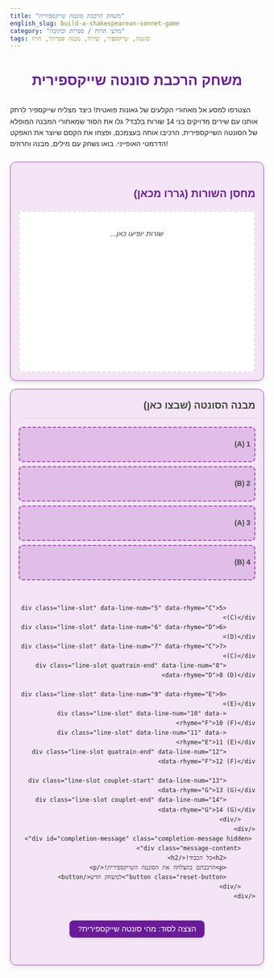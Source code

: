 ```yaml
---
title: "משחק הרכבת סונטה שייקספירית"
english_slug: build-a-shakespearean-sonnet-game
category: "מדעי הרוח / ספרות וכתיבה"
tags: סונטה, שייקספיר, שירה, מבנה ספרותי, חרוז
---
```

# משחק הרכבת סונטה שייקספירית

הצטרפו למסע אל מאחורי הקלעים של גאונות פואטית! כיצד מצליח שייקספיר לרתק אותנו עם שירים מדויקים בני 14 שורות בלבד? גלו את הסוד שמאחורי המבנה המופלא של הסונטה השייקספירית, הרכיבו אותה בעצמכם, ופצחו את הקסם שיוצר את האפקט הדרמטי האופייני. בואו נשחק עם מילים, מבנה וחרוזים!

<div class="sonnet-game-container">
    <div class="source-lines-container">
        <h2>מחסן השורות (גררו מכאן)</h2>
        <div id="source-lines" class="source-lines">
            <!-- Draggable lines will be populated here by JS -->
            <div class="placeholder-text">שורות יופיעו כאן...</div>
        </div>
    </div>
    <div class="sonnet-structure-container">
        <h2>מבנה הסונטה (שבצו כאן)</h2>
        <div class="sonnet-structure">
            <div class="line-slot" data-line-num="1" data-rhyme="A">1 (A)</div>
            <div class="line-slot" data-line-num="2" data-rhyme="B">2 (B)</div>
            <div class="line-slot" data-line-num="3" data-rhyme="A">3 (A)</div>
            <div class="line-slot quatrain-end" data-line-num="4" data-rhyme="B">4 (B)</div>

            <div class="line-slot" data-line-num="5" data-rhyme="C">5 (C)</div>
            <div class="line-slot" data-line-num="6" data-rhyme="D">6 (D)</div>
            <div class="line-slot" data-line-num="7" data-rhyme="C">7 (C)</div>
            <div class="line-slot quatrain-end" data-line-num="8" data-rhyme="D">8 (D)</div>

            <div class="line-slot" data-line-num="9" data-rhyme="E">9 (E)</div>
            <div class="line-slot" data-line-num="10" data-rhyme="F">10 (F)</div>
            <div class="line-slot" data-line-num="11" data-rhyme="E">11 (E)</div>
            <div class="line-slot quatrain-end" data-line-num="12" data-rhyme="F">12 (F)</div>

            <div class="line-slot couplet-start" data-line-num="13" data-rhyme="G">13 (G)</div>
            <div class="line-slot couplet-end" data-line-num="14" data-rhyme="G">14 (G)</div>
        </div>
    </div>
     <div id="completion-message" class="completion-message hidden">
        <div class="message-content">
            <h2>כל הכבוד!</h2>
            <p>הרכבתם בהצלחה את הסונטה השייקספירית!</p>
            <button class="reset-button">למשחק חדש</button>
        </div>
    </div>
</div>

<button class="explanation-button" id="toggle-explanation">הצצה לסוד: מהי סונטה שייקספירית?</button>

<div id="explanation">
    <h2>פענוח המבנה: סוד הסונטה השייקספירית</h2>

    <h3>מה הופך שיר לסונטה?</h3>
    הכירו את הסונטה – צורה פואטית קלאסית בת 14 שורות, שנולדה באיטליה וכבשה את עולם השירה. היא משמשת מסגרת קומפקטית ועוצמתית לחקירת רעיונות ורגשות מורכבים, תמיד עם משקל קבוע ומבנה חרוזים ייחודי.

    <h3>פטרארקה מול שייקספיר: קרב הסונטות הגדול</h3>
    בעולם הסונטות שולטים שני סוגים עיקריים, כל אחד עם אופי שונה לגמרי:
    <ul>
        <li>**הסונטה האיטלקית (פטרארקית):** מחולקת ל"אוקטבה" (8 שורות ראשונות, ABBAABBA) המציגה אתגר או שאלה, ו"ססטט" (6 שורות אחרונות, לרוב CDECDE/CDCDCD) המציע פתרון או שינוי פרספקטיבה ("וולטה" דרמטית).</li>
        <li>**הסונטה האנגלית (שייקספירית):** פיתוח גאוני שהתבסס באנגליה, בעיקר בזכות שייקספיר, ויש לו מבנה פנימי שונה לחלוטין.</li>
    </ul>

    <h3>המבנה המנצח של שייקספיר</h3>
    הסונטה השייקספירית בנויה כארכיטקטורה מילולית מדויקת:
    <ul>
        <li>**14 שורות:** כמובן.</li>
        <li>**חלוקה לבתים:** כאן הסוד – שלושה בתים בני ארבע שורות ("Quatrains") וסיום קצר וקולע של שתי שורות ("Couplet").</li>
        <li>**סכימת החרוזים:** ABAB CDCD EFEF GG. שימו לב למבנה הזוגות החורזים בבתים הראשונים (A עם A, B עם B) ולקופלט החורז החותם (G עם G) – זה המפתח למשחק ששיחקתם!</li>
    </ul>

    <h3>איך המבנה הזה יוצר קסם?</h3>
    המבנה השייקספירי אינו רק כלל משחק, אלא כלי ביטוי עוצמתי:
    <ul>
        <li>**הבתים הראשונים:** מציגים את הנושא, בונים את הטיעון או פורשים תמונות שונות. כל בית יכול להרחיב, לפתח או אפילו ליצור ניגודים, והחריזה המסורגת (ABAB) יוצרת קשר עדין וזורם.</li>
        <li>**בית הסיום (הקופלט):** זה ה"פאנצ'ליין" הדרמטי! שתי השורות האחרונות מסכמות, מפתיעות, או נותנות את המסקנה הסופית. החריזה הצמודה (GG) מדגישה את הסגירה והחשיבות של חלק זה, ויוצרת אפקט סיום חד ובלתי נשכח.</li>
    </ul>

    <h3>שייקספיר בפעולה</h3>
    שייקספיר השתמש במבנה זה במאות סונטות מופתיות, כמו "האם אשווה אותך ליום קיץ?" (סונטה 18) או "עיני אהובתי אינן דומות לשמש" (סונטה 130). כל סונטה שלו היא דוגמה חיה לכך שמסגרת קבועה יכולה להוביל ליצירתיות פורצת דרך וביטוי אנושי עמוק. עכשיו כשאתם מכירים את הסוד, חפשו את המבנה הזה ביצירותיו וגלו שכבות חדשות של משמעות!

</div>

<script>
    document.addEventListener('DOMContentLoaded', () => {
        const sonnetLinesData = [
            { id: 'line1', text: "אוֹר יוֹם דּוֹעֵךְ, הַשֶּׁמֶשׁ בָּא", rhymeGroup: "A", correctLineNum: 1 },
            { id: 'line2', text: "וְרַעַד קַל עוֹבֵר בְּגַן", rhymeGroup: "B", correctLineNum: 2 },
            { id: 'line3', text: "עַל מַעֲרָב, תּוֹלִיךְ נֶחְבָּא", rhymeGroup: "A", correctLineNum: 3 },
            { id: 'line4', text: "בְּלַחַשׁ רוּחַ אֶל כָּאן", rhymeGroup: "B", correctLineNum: 4 },
            { id: 'line5', text: "פְּרָחִים נוֹעִים בְּלַחַשׁ קָר", rhymeGroup: "C", correctLineNum: 5 },
            { id: 'line6', text: "עוֹלֶה נִיחוֹחַ מֵהָעֵץ", rhymeGroup: "D", correctLineNum: 6 },
            { id: 'line7', text: "כְּמוֹ שְׁתִיקָה שֶׁבָּהּ אוֹמֵר", rhymeGroup: "C", correctLineNum: 7 },
            { id: 'line8', text: "סוֹד יָשָׁן, אַךְ לֹא יוֹצֵא", rhymeGroup: "D", correctLineNum: 8 },
            { id: 'line9', text: "צְלִילִים רְחוֹקִים נִגָּרִים לָאֵל", rhymeGroup: "E", correctLineNum: 9 },
            { id: 'line10', text: "הָרֶגַע כֹּה עוֹטֵף שְׁקִיטָה", rhymeGroup: "F", correctLineNum: 10 },
            { id: 'line11', text: "הַלַּיְלָה אֶת יוֹמוֹ גּוֹאֵל", rhymeGroup: "E", correctLineNum: 11 },
            { id: 'line12', text: "בְּמִסְתּוֹרִין, עִם חֲשֵׁכָה", rhymeGroup: "F", correctLineNum: 12 },
            { id: 'line13', text: "וְהַנְּשָׁמָה נִרְגַּעַת לָהּ בִּבְדִידוּת", rhymeGroup: "G", correctLineNum: 13 },
            { id: 'line14', text: "בְּתוֹךְ הַשֶּׁקֶט שֶׁל עוֹלָם וְחִדּוּד", rhymeGroup: "G", correctLineNum: 14 }
        ];

        const sourceLinesDiv = document.getElementById('source-lines');
        const lineSlots = document.querySelectorAll('.line-slot');
        const explanationDiv = document.getElementById('explanation');
        const toggleButton = document.getElementById('toggle-explanation');
        const completionMessage = document.getElementById('completion-message');
        const resetButton = completionMessage.querySelector('.reset-button');

        let isDraggingFromSlot = false; // Flag to track if dragging from a slot

        // Shuffle array (Fisher-Yates algorithm)
        function shuffleArray(array) {
            for (let i = array.length - 1; i > 0; i--) {
                const j = Math.floor(Math.random() * (i + 1));
                [array[i], array[j]] = [array[j], array[i]]; // Swap elements
            }
            return array;
        }

        // Create and initialize a draggable line element
        function createDraggableLine(lineData) {
            const lineElement = document.createElement('div');
            lineElement.classList.add('draggable-line');
            lineElement.setAttribute('draggable', true);
            lineElement.setAttribute('id', lineData.id);
            lineElement.dataset.rhyme = lineData.rhymeGroup;
            lineElement.dataset.correctLine = lineData.correctLineNum; // Store correct position
            lineElement.textContent = lineData.text;

            addDragListeners(lineElement); // Add listeners immediately

            return lineElement;
        }

         // Add drag listeners to a line element
        function addDragListeners(lineElement) {
             lineElement.addEventListener('dragstart', (event) => {
                 event.dataTransfer.setData('text/rhyme', event.target.dataset.rhyme);
                 event.dataTransfer.setData('text/lineId', event.target.id);
                 event.dataTransfer.setData('text/correctLine', event.target.dataset.correctLine); // Pass correct line num
                 event.target.classList.add('dragging');

                 // Check if the parent is a line-slot to set the flag
                 if (event.target.parentElement && event.target.parentElement.classList.contains('line-slot')) {
                      isDraggingFromSlot = true;
                      event.dataTransfer.setData('text/sourceSlotId', event.target.parentElement.id); // Store source slot ID
                 } else {
                      isDraggingFromSlot = false;
                      event.dataTransfer.setData('text/sourceSlotId', ''); // Clear source slot ID
                 }
             });

             lineElement.addEventListener('dragend', (event) => {
                 event.target.classList.remove('dragging');
                 // The flag is primarily used in drop logic, not just dragend
             });
        }


        // Initialize the game
        function initializeGame() {
            // Clear source and slots
            sourceLinesDiv.innerHTML = ''; // Clear existing lines and placeholder
            const placeholder = document.createElement('div');
            placeholder.classList.add('placeholder-text');
            placeholder.textContent = 'גררו את השורות לכאן...';
            sourceLinesDiv.appendChild(placeholder);


            lineSlots.forEach(slot => {
                // Reset slot text to placeholder + number/rhyme
                slot.innerHTML = `<span class="slot-placeholder">${slot.dataset.lineNum} (${slot.dataset.rhyme})</span>`;
                slot.classList.remove('correct', 'incorrect', 'filled'); // Remove feedback/filled classes
                slot.style.backgroundColor = ''; // Reset background
                slot.style.borderColor = ''; // Reset border

                // Remove any previously dropped lines
                const droppedLine = slot.querySelector('.draggable-line');
                if (droppedLine) {
                    droppedLine.remove();
                }
            });

            completionMessage.classList.add('hidden'); // Hide completion message

            const shuffledLines = shuffleArray([...sonnetLinesData]);

            shuffledLines.forEach(lineData => {
                const lineElement = createDraggableLine(lineData); // Create and add listeners
                sourceLinesDiv.appendChild(lineElement);
            });

             // Add drop listener to the source container for putting lines back
             addSourceDropListener();
             addLineSlotListeners(); // Add drop listeners to slots
        }

        // Add drop listener to the source container
        function addSourceDropListener() {
             sourceLinesDiv.addEventListener('dragover', (event) => {
                  event.preventDefault(); // Allow drop
                  // Only allow drop if dragging from a slot
                  const sourceSlotId = event.dataTransfer.getData('text/sourceSlotId');
                  if (sourceSlotId) {
                       event.dataTransfer.dropEffect = 'move';
                       sourceLinesDiv.classList.add('drag-over'); // Add visual feedback
                  } else {
                       event.dataTransfer.dropEffect = 'none'; // Cannot drop here if not from a slot
                  }
             });

             sourceLinesDiv.addEventListener('dragleave', () => {
                  sourceLinesDiv.classList.remove('drag-over');
             });

             sourceLinesDiv.addEventListener('drop', (event) => {
                  event.preventDefault();
                  sourceLinesDiv.classList.remove('drag-over');

                  const sourceSlotId = event.dataTransfer.getData('text/sourceSlotId');
                  const lineId = event.dataTransfer.getData('text/lineId');
                  const draggedElement = document.getElementById(lineId);

                  if (sourceSlotId && draggedElement && draggedElement.parentElement && draggedElement.parentElement.id === sourceSlotId) {
                       const sourceSlot = document.getElementById(sourceSlotId);
                       sourceSlot.innerHTML = `<span class="slot-placeholder">${sourceSlot.dataset.lineNum} (${sourceSlot.dataset.rhyme})</span>`; // Reset slot text
                       sourceSlot.classList.remove('correct', 'incorrect', 'filled'); // Reset slot classes
                       sourceSlot.style.backgroundColor = '';
                       sourceSlot.style.borderColor = '';

                       // Append line back to source
                       sourceLinesDiv.insertBefore(draggedElement, sourceLinesDiv.querySelector('.placeholder-text') || null); // Insert before placeholder if it exists
                       draggedElement.removeAttribute('style'); // Reset any inline styles added when in slot
                       draggedElement.classList.remove('placed-in-slot'); // Remove class used for styling in slot

                       // Re-enable dragging (already done by createDraggableLine)
                       draggedElement.setAttribute('draggable', true);
                       draggedElement.style.cursor = 'grab'; // Restore grab cursor

                       // Re-check completion state (might become incomplete now)
                       checkCompletion();
                  }
                  isDraggingFromSlot = false; // Reset flag after drop attempt
             });
        }


        // Add drag and drop listeners to line slots
        function addLineSlotListeners() {
            lineSlots.forEach(slot => {
                // Ensure listeners are added only once if initializeGame is called multiple times
                // Check if listeners already exist (a bit complex), simpler to just add them
                // or ensure initializeGame only adds them once or removes old ones.
                // Given the current structure, re-adding is likely safe if it overwrites.

                slot.addEventListener('dragover', (event) => {
                    event.preventDefault();
                    // Allow drop only if the slot is empty OR if we are dragging a line *from* the source container
                     const isSlotEmpty = !slot.classList.contains('filled');
                     const isDraggingFromSource = !isDraggingFromSlot; // Check the flag set in dragstart

                    if (isSlotEmpty && isDraggingFromSource) {
                         event.dataTransfer.dropEffect = 'move';
                         slot.classList.add('drag-over');
                    } else if (isSlotEmpty && isDraggingFromSlot) {
                         // Allow dropping a line from another slot ONLY if this slot is empty
                         event.dataTransfer.dropEffect = 'move';
                         slot.classList.add('drag-over');
                    }
                    else {
                         event.dataTransfer.dropEffect = 'none'; // Cannot drop here
                    }
                });

                slot.addEventListener('dragleave', () => {
                    slot.classList.remove('drag-over');
                });

                slot.addEventListener('drop', (event) => {
                    event.preventDefault();
                    slot.classList.remove('drag-over');

                    const droppedRhyme = event.dataTransfer.getData('text/rhyme');
                    const lineId = event.dataTransfer.getData('text/lineId');
                    const droppedCorrectLineNum = parseInt(event.dataTransfer.getData('text/correctLine'));
                    const draggedElement = document.getElementById(lineId);
                    const sourceSlotId = event.dataTransfer.getData('text/sourceSlotId'); // Get source slot ID

                    // Check if the slot is already filled
                    if (slot.classList.contains('filled')) {
                         // If the slot is already filled, and we are dragging *from a slot*
                         // Swap the lines
                         if (isDraggingFromSlot && sourceSlotId && sourceSlotId !== slot.id) {
                              const sourceSlot = document.getElementById(sourceSlotId);
                              const lineInTargetSlot = slot.querySelector('.draggable-line');

                              if(lineInTargetSlot && sourceSlot){
                                   // Temporarily remove listeners to avoid re-triggering drag/drop during swap
                                   removeDragListeners(draggedElement);
                                   removeDragListeners(lineInTargetSlot);

                                   // Swap elements
                                   slot.appendChild(draggedElement);
                                   sourceSlot.appendChild(lineInTargetSlot);

                                   // Update element classes and attributes
                                   draggedElement.classList.add('placed-in-slot');
                                   draggedElement.setAttribute('draggable', true); // Keep draggable for moving out
                                   draggedElement.style.cursor = 'grab'; // Restore grab cursor

                                   lineInTargetSlot.classList.add('placed-in-slot');
                                   lineInTargetSlot.setAttribute('draggable', true);
                                   lineInTargetSlot.style.cursor = 'grab';

                                   // Add listeners back *after* elements are in new parent
                                   addDragListeners(draggedElement);
                                   addDragListeners(lineInTargetSlot);


                                   // Re-check feedback for both slots involved in swap
                                   checkSlotCorrectness(slot);
                                   checkSlotCorrectness(sourceSlot);

                                   checkCompletion(); // Check overall completion after swap
                                   return; // Exit drop function after swap
                              }
                         } else {
                             // Slot is filled, not a valid swap scenario or dragging from source - do nothing
                             return;
                         }
                    }


                    // If here, the target slot is empty OR we successfully handled a swap

                    // If dropping from source container, remove placeholder
                    if (!isDraggingFromSlot) {
                         const placeholder = sourceLinesDiv.querySelector('.placeholder-text');
                         if (placeholder) placeholder.remove(); // Remove source placeholder if needed
                    } else {
                         // If dropping from a source slot (and it wasn't a swap scenario handled above)
                         // Clear the source slot first
                         const sourceSlot = document.getElementById(sourceSlotId);
                         if (sourceSlot) {
                             sourceSlot.innerHTML = `<span class="slot-placeholder">${sourceSlot.dataset.lineNum} (${sourceSlot.dataset.rhyme})</span>`; // Reset slot text
                             sourceSlot.classList.remove('correct', 'incorrect', 'filled'); // Reset classes
                             sourceSlot.style.backgroundColor = '';
                             sourceSlot.style.borderColor = '';
                         }
                    }


                    // Clear previous placeholder text/number from the target slot
                    slot.innerHTML = '';

                    // Append the dragged line to the target slot
                    slot.appendChild(draggedElement);
                    slot.classList.add('filled'); // Mark slot as filled

                    // Add visual indicator that it's now in a slot
                    draggedElement.classList.add('placed-in-slot');
                    draggedElement.setAttribute('draggable', true); // Keep draggable so user can move it back
                    draggedElement.style.cursor = 'grab'; // Keep grab cursor to indicate it can be moved


                    // Check correctness based on line number and rhyme group
                    checkSlotCorrectness(slot, droppedCorrectLineNum, droppedRhyme);

                    isDraggingFromSlot = false; // Reset flag after drop

                    checkCompletion(); // Check overall completion state
                });
            });
        }

        // Function to remove drag listeners (useful before swapping elements)
        function removeDragListeners(lineElement) {
             // Removing specific listeners added with addEventListener is tricky.
             // A simpler approach for this context might be to just remove and re-add the element,
             // or manage the draggable attribute and check flags in listeners.
             // Given the structural constraint, let's rely on the flag `isDraggingFromSlot`
             // and the presence of `data-source-slot-id` attribute (which we add/remove).
             // Or, attach listeners inside `createDraggableLine` which is called on init and when putting back.
             // Let's stick to the simpler approach of checking the flag and sourceSlotId in drop targets.
             // The `setAttribute('draggable', true/false)` and `classList.add/remove('dragging')`
             // combined with `isDraggingFromSlot` flag seem sufficient for the planned interactions (source->slot, slot->source, slot->slot swap).
             // We don't need a separate remove function with this approach.
        }


        // Check correctness for a single slot and update its appearance
        function checkSlotCorrectness(slot, droppedLineNum = null, droppedRhyme = null) {
             const lineElement = slot.querySelector('.draggable-line');
             slot.classList.remove('correct', 'incorrect'); // Clear previous feedback

             if (!lineElement) {
                 // Slot is empty, reset appearance
                 slot.style.backgroundColor = '';
                 slot.style.borderColor = '';
                 slot.classList.remove('filled');
                 // Ensure placeholder is there if slot is empty
                 if (!slot.querySelector('.slot-placeholder')) {
                     slot.innerHTML = `<span class="slot-placeholder">${slot.dataset.lineNum} (${slot.dataset.rhyme})</span>`;
                 }
                 return false; // Slot is not filled
             }

            const correctRhyme = slot.dataset.rhyme;
            // Retrieve correct line number from the line element's data attribute
            const correctLineNum = parseInt(lineElement.dataset.correctLine);
            const currentSlotLineNum = parseInt(slot.dataset.lineNum);

            // Check if the dropped line's correct position matches the current slot's number
            if (correctLineNum === currentSlotLineNum) {
                slot.classList.add('correct');
                slot.style.backgroundColor = '#e0f7e8'; /* Light green */
                slot.style.borderColor = '#4CAF50'; /* Green */
                 return true; // Slot is correct
            } else {
                slot.classList.add('incorrect');
                slot.style.backgroundColor = '#ffebee'; /* Light red */
                slot.style.borderColor = '#F44336'; /* Red */
                 return false; // Slot is incorrect
            }
        }


        // Check if the sonnet is complete and correct
        function checkCompletion() {
            let allCorrect = true;
            let allFilled = true;

            lineSlots.forEach(slot => {
                const lineElement = slot.querySelector('.draggable-line');
                if (!lineElement) {
                    allFilled = false;
                     // Ensure slot is not marked correct/incorrect if empty
                     slot.classList.remove('correct', 'incorrect', 'filled');
                      slot.style.backgroundColor = '';
                      slot.style.borderColor = '';
                     // Ensure placeholder is there
                     if (!slot.querySelector('.slot-placeholder')) {
                         slot.innerHTML = `<span class="slot-placeholder">${slot.dataset.lineNum} (${slot.dataset.rhyme})</span>`;
                     }

                } else {
                    slot.classList.add('filled');
                    // Re-check correctness for filled slots
                    if (!checkSlotCorrectness(slot)) {
                        allCorrect = false;
                    }
                }
            });

            if (allFilled && allCorrect) {
                 // Sonnet is complete and correct!
                 completionMessage.classList.remove('hidden');
                 // Add a celebration animation class to slots
                 lineSlots.forEach(slot => slot.classList.add('celebrate'));

            } else {
                 completionMessage.classList.add('hidden');
                 lineSlots.forEach(slot => slot.classList.remove('celebrate')); // Remove celebration if not complete/correct
            }
        }

        // Toggle explanation visibility
        toggleButton.addEventListener('click', () => {
            const expanded = explanationDiv.classList.toggle('expanded');
             toggleButton.textContent = expanded ? 'סגור הסבר' : 'הצצה לסוד: מהי סונטה שייקספירית?';
             // Add/remove aria-expanded attribute for accessibility
             toggleButton.setAttribute('aria-expanded', expanded);
        });

        // Reset button listener
        resetButton.addEventListener('click', initializeGame);


        // Start the game when the page loads
        initializeGame();
    });
</script>

<style>
    :root {
        --color-primary: #6a1b9a; /* Deep Purple */
        --color-secondary: #fbc02d; /* Amber */
        --color-accent: #ff8f00; /* Dark Orange */
        --color-success: #4CAF50; /* Green */
        --color-success-light: #e0f7e8; /* Light Green */
        --color-error: #F44336; /* Red */
        --color-error-light: #ffebee; /* Light Red */
        --color-bg-light: #f3e5f5; /* Lighter Purple */
        --color-bg-medium: #e1bee7; /* Medium Purple */
        --color-text-dark: #212121; /* Dark Grey */
        --color-text-medium: #424242; /* Medium Grey */
        --color-border: #ab47bc; /* Purple */
        --color-border-light: #e0e0e0; /* Light Grey */

        --spacing-small: 8px;
        --spacing-medium: 16px;
        --spacing-large: 24px;
    }

    body {
        font-family: 'Arial', sans-serif; /* Use a common system font */
        color: var(--color-text-dark);
        line-height: 1.6;
    }

    h1, h2, h3 {
        color: var(--color-primary);
    }

     h1 {
         text-align: center;
         margin-bottom: var(--spacing-large);
     }

    .sonnet-game-container {
        display: flex;
        flex-wrap: wrap;
        gap: var(--spacing-medium);
        justify-content: center;
        direction: rtl; /* Hebrew text direction */
        text-align: right;
        margin: var(--spacing-large) 0;
        position: relative; /* Needed for completion message overlay */
    }

    .source-lines-container, .sonnet-structure-container {
        flex: 1;
        min-width: 300px;
        border: 1px solid var(--color-border);
        padding: var(--spacing-medium);
        border-radius: 12px;
        background-color: var(--color-bg-light);
        box-shadow: 0 4px 8px rgba(0,0,0,0.1);
        transition: box-shadow 0.3s ease;
    }

     .source-lines-container:hover, .sonnet-structure-container:hover {
         box-shadow: 0 6px 12px rgba(0,0,0,0.15);
     }

    .source-lines h2, .sonnet-structure-container h2 {
        margin-top: 0;
        border-bottom: 2px solid var(--color-border-light);
        padding-bottom: var(--spacing-small);
        margin-bottom: var(--spacing-medium);
        font-size: 1.4em;
        color: var(--color-text-medium);
    }

    .source-lines {
        min-height: 300px;
        background-color: #ffffff;
        border: 2px dashed var(--color-border-light);
        padding: var(--spacing-small);
        border-radius: 8px;
        transition: background-color 0.3s ease, border-color 0.3s ease;
    }

    .source-lines.drag-over {
        background-color: var(--color-bg-medium);
        border-color: var(--color-accent);
    }

     .source-lines .placeholder-text {
         text-align: center;
         color: var(--color-text-medium);
         padding-top: var(--spacing-large);
         font-style: italic;
     }


    .sonnet-structure {
        display: grid;
        grid-template-columns: 1fr;
        gap: var(--spacing-small);
    }

    .line-slot {
        border: 2px dashed var(--color-border);
        min-height: 50px; /* Slightly taller */
        display: flex;
        align-items: center;
        /* justify-content: center; /* Remove centering */
        padding: var(--spacing-small);
        background-color: var(--color-bg-medium);
        border-radius: 8px; /* Softer corners */
        font-weight: bold;
        color: var(--color-text-medium);
        position: relative; /* For placeholder positioning */
        overflow: hidden; /* Hide overflowing text */
        transition: background-color 0.3s ease, border-color 0.3s ease, transform 0.1s ease;
    }

     .line-slot .slot-placeholder {
         position: absolute;
         top: 50%;
         left: 50%; /* Center Placeholder */
         transform: translate(-50%, -50%);
         color: rgba(0, 0, 0, 0.3); /* Dim placeholder text */
         font-weight: bold;
         pointer-events: none; /* Ensure it doesn't interfere with drag */
     }

     .line-slot.filled .slot-placeholder {
         display: none; /* Hide placeholder when filled */
     }


    .line-slot.drag-over {
        background-color: var(--color-secondary);
        border-color: var(--color-accent);
         transform: scale(1.02); /* Slight zoom on drag-over */
    }

    .line-slot.correct {
        border-color: var(--color-success);
        background-color: var(--color-success-light);
        box-shadow: 0 0 8px var(--color-success-light);
    }

    .line-slot.incorrect {
        border-color: var(--color-error);
        background-color: var(--color-error-light);
         box-shadow: 0 0 8px var(--color-error-light);
    }

    .line-slot.celebrate {
        animation: pulse-green 1.5s infinite alternate ease-in-out;
    }

    @keyframes pulse-green {
        0% { box-shadow: 0 0 8px var(--color-success); }
        100% { box-shadow: 0 0 15px var(--color-success), 0 0 5px var(--color-success-light); }
    }


    .draggable-line {
        border: 1px solid var(--color-border);
        background-color: #ffffff;
        padding: var(--spacing-small);
        margin-bottom: var(--spacing-small); /* Space between lines in source */
        cursor: grab;
        border-radius: 6px;
        box-shadow: 2px 2px 5px rgba(0,0,0,0.1);
        text-align: right; /* Hebrew text alignment */
        font-size: 1em;
        color: var(--color-text-dark);
        transition: transform 0.2s ease, box-shadow 0.2s ease, opacity 0.2s ease;
    }

    .draggable-line:hover {
        transform: translateY(-2px);
        box-shadow: 3px 3px 7px rgba(0,0,0,0.15);
    }

     .draggable-line:active {
         cursor: grabbing;
     }

     .draggable-line.dragging {
         opacity: 0.6;
         box-shadow: 5px 5px 10px rgba(0,0,0,0.2);
         transform: scale(1.05);
     }

    .line-slot .draggable-line {
        margin: 0; /* Remove margin when inside a slot */
        box-shadow: none; /* Remove shadow when inside a slot */
        cursor: grab; /* Keep grab cursor to indicate it's movable */
        background-color: transparent; /* Transparent background in slot */
        border: none; /* Remove border in slot */
        padding: 0; /* Remove padding in slot */
        text-align: right; /* Align text right within the slot */
        width: 100%; /* Take full width of the slot */
        font-weight: normal; /* Text weight in slot */
        color: inherit; /* Inherit color from slot feedback */
        transition: none; /* Disable transition when placed */
    }

     /* Specific styling for the line element itself when in a slot */
     .line-slot.correct .draggable-line {
         color: var(--color-success);
     }
     .line-slot.incorrect .draggable-line {
         color: var(--color-error);
     }


    .quatrain-end {
        margin-bottom: var(--spacing-large); /* More space after each quatrain */
    }

     .couplet-start {
         margin-top: var(--spacing-large); /* More space before the couplet */
         border-top: 2px dashed var(--color-border-light); /* Visual separator */
         padding-top: var(--spacing-medium);
     }


    .explanation-button {
        display: block;
        margin: var(--spacing-large) auto;
        padding: var(--spacing-small) var(--spacing-medium);
        font-size: 1.1em;
        cursor: pointer;
        border: none;
        background-color: var(--color-primary);
        color: white;
        border-radius: 8px;
        transition: background-color 0.3s ease, transform 0.1s ease;
        box-shadow: 0 2px 4px rgba(0,0,0,0.1);
    }

    .explanation-button:hover {
        background-color: #5a148c; /* Slightly darker purple */
        transform: translateY(-1px);
    }
     .explanation-button:active {
         transform: translateY(0);
     }

    #explanation {
        display: none; /* Hidden by default */
         opacity: 0;
         max-height: 0;
         overflow: hidden;
        margin-top: var(--spacing-medium);
        padding: 0 var(--spacing-medium); /* Adjust padding for animation */
        border: 1px solid var(--color-border-light);
        border-radius: 8px;
        background-color: #fff;
        transition: opacity 0.5s ease-out, max-height 0.5s ease-out, padding 0.5s ease-out;
         box-shadow: 0 2px 5px rgba(0,0,0,0.1);
    }

     #explanation.expanded {
         display: block; /* Show block */
         opacity: 1;
         max-height: 1000px; /* Sufficiently large value */
         padding: var(--spacing-medium); /* Restore padding */
     }


    #explanation h2, #explanation h3 {
        color: var(--color-primary);
        border-bottom: 1px dashed var(--color-border-light);
        padding-bottom: var(--spacing-small);
        margin-top: var(--spacing-medium);
        margin-bottom: var(--spacing-small);
    }

     #explanation ul {
         padding-right: var(--spacing-medium); /* Add padding for list */
     }

     #explanation li {
         margin-bottom: var(--spacing-small);
     }

     #explanation p {
         line-height: 1.7;
         color: var(--color-text-medium);
     }


    /* Completion Message Overlay */
    .completion-message {
        position: absolute;
        top: 0;
        left: 0;
        right: 0;
        bottom: 0;
        background-color: rgba(255, 255, 255, 0.9);
        display: flex;
        align-items: center;
        justify-content: center;
        z-index: 10; /* Above other content */
        opacity: 1;
        transition: opacity 0.3s ease;
    }

     .completion-message.hidden {
         opacity: 0;
         pointer-events: none; /* Disable interaction when hidden */
     }

    .message-content {
        text-align: center;
        background-color: var(--color-bg-light);
        padding: var(--spacing-large);
        border-radius: 12px;
        box-shadow: 0 8px 16px rgba(0,0,0,0.2);
        transform: scale(1);
        animation: pop-in 0.5s cubic-bezier(0.68, -0.55, 0.27, 1.55);
    }

     @keyframes pop-in {
         0% { transform: scale(0.8); opacity: 0; }
         100% { transform: scale(1); opacity: 1; }
     }


    .message-content h2 {
        color: var(--color-success);
        font-size: 2em;
        margin-bottom: var(--spacing-small);
    }

    .message-content p {
        font-size: 1.2em;
        color: var(--color-text-dark);
        margin-bottom: var(--spacing-medium);
    }

    .reset-button {
         padding: var(--spacing-small) var(--spacing-medium);
         font-size: 1.1em;
         cursor: pointer;
         border: none;
         background-color: var(--color-accent);
         color: white;
         border-radius: 6px;
         transition: background-color 0.3s ease, transform 0.1s ease;
         box-shadow: 0 2px 4px rgba(0,0,0,0.1);
     }

     .reset-button:hover {
         background-color: #e67a00; /* Darker orange */
          transform: translateY(-1px);
     }

     .reset-button:active {
         transform: translateY(0);
     }

</style>
```